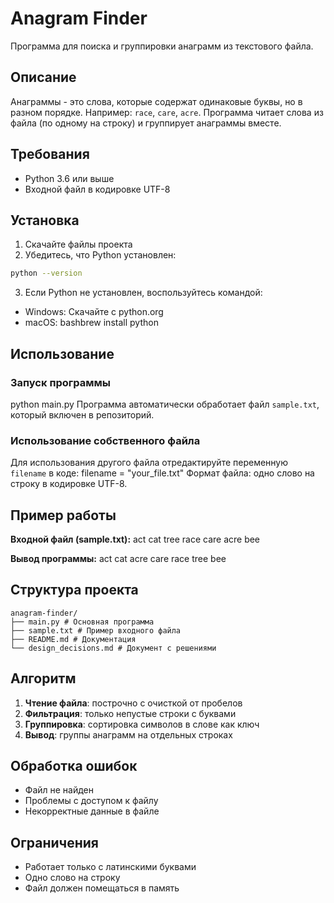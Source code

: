# Anagram Finder

Программа для поиска и группировки анаграмм из текстового файла.

## Описание

Анаграммы - это слова, которые содержат одинаковые буквы, но в разном порядке. Например: `race`, `care`, `acre`.
Программа читает слова из файла (по одному на строку) и группирует анаграммы вместе.

## Требования

- Python 3.6 или выше
- Входной файл в кодировке UTF-8

## Установка

1. Скачайте файлы проекта
2. Убедитесь, что Python установлен:

```bash
python --version
```

3. Если Python не установлен, воспользуйтесь командой:

- Windows: Скачайте с python.org
- macOS: bashbrew install python

## Использование

### Запуск программы

python main.py
Программа автоматически обработает файл `sample.txt`, который включен в репозиторий.

### Использование собственного файла

Для использования другого файла отредактируйте переменную `filename` в коде:
filename = "your_file.txt"
Формат файла: одно слово на строку в кодировке UTF-8.

## Пример работы

**Входной файл (sample.txt):**
act
cat
tree
race
care
acre
bee

**Вывод программы:**
act cat
acre care race
tree
bee

## Структура проекта
```
anagram-finder/
├── main.py # Основная программа
├── sample.txt # Пример входного файла
├── README.md # Документация
└── design_decisions.md # Документ с решениями
```
## Алгоритм

1. **Чтение файла**: построчно с очисткой от пробелов
2. **Фильтрация**: только непустые строки с буквами
3. **Группировка**: сортировка символов в слове как ключ
4. **Вывод**: группы анаграмм на отдельных строках

## Обработка ошибок

- Файл не найден
- Проблемы с доступом к файлу
- Некорректные данные в файле

## Ограничения

- Работает только с латинскими буквами
- Одно слово на строку
- Файл должен помещаться в память
